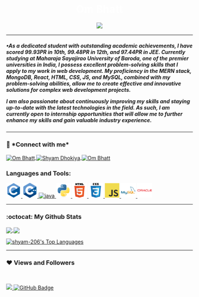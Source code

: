 

<!--
**OmBhatt24/OmBhatt24** is a ✨ _special_ ✨ repository because its `README.md` (this file) appears on your GitHub profile.

Here are some ideas to get you started:

- 🔭 I’m currently working on ...
- 🌱 I’m currently learning ...
- 👯 I’m looking to collaborate on ...
- 🤔 I’m looking for help with ...
- 💬 Ask me about ...
- 📫 How to reach me: ...
- 😄 Pronouns: ...
- ⚡ Fun fact: ...
-->


<span align="center">
 <h1 align="center" style="color: white; padding-top: 50px;"> Om Bhatt </h1>
</span>
<p align="center">
 <img src="https://readme-typing-svg.herokuapp.com/?lines=Aspiring+Software+Developer.;Self+taught+Programmer.;Tech+Enthuasist.&font=Fira%20+Code&pause=1000&color=%23D62F79&center=true&width=350&height=50">
</p>
<hr>

<p>
  <h5>
   &#8226;As a dedicated student with outstanding academic achievements, I have scored 99.93PR in 10th, 99.48PR in 12th, and 97.44PR in JEE. Currently studying at Maharaja Sayajirao University of Baroda, one of the premier universities in India, I possess excellent problem-solving skills that I apply to my work in web development. My proficiency in the MERN stack, MongoDB, React, HTML, CSS, JS, and MySQL, combined with my problem-solving abilities, allow me to create effective and innovative solutions for complex web development projects.

I am also passionate about continuously improving my skills and staying up-to-date with the latest technologies in the field. As such, I am currently open to internship opportunities that will allow me to further enhance my skills and gain valuable industry experience.
  </h5>
</p>
<hr>
<!-- connect with me -->
<h3> 🔗&nbsp;*Connect with me*</h3>
<p align="left">
  
  <!-- LinkedIn-->
  <a href="https://www.linkedin.com/in/ombhatt24/" target="blank">
    <img align="center" src="https://raw.githubusercontent.com/rahuldkjain/github-profile-readme-generator/master/src/images/icons/Social/linked-in-alt.svg" alt="Om Bhatt" height="30" width="40" />
  </a>
 
 <!-- Twitter-->
  <a href="https://twitter.com/shyam_dhokiya" target="-blank">
    <img align="center" src="https://raw.githubusercontent.com/jmnote/z-icons/master/svg/twitter.svg" alt="Shyam Dhokiya" height="40" widht="40"/>
  </a>  
  <a href="https://leetcode.com/OmBhatt24" target="blank">
    <img align="center" src="https://raw.githubusercontent.com/rahuldkjain/github-profile-readme-generator/master/src/images/icons/Social/leet-code.svg" alt="Om Bhatt" height="30" width="40" />
 </a>
</p>

<h3 align="left">Languages and Tools:</h3>
<p align="left"> 
  <a href="https://www.cprogramming.com/" target="_blank" rel="noreferrer"> 
    <img src="https://raw.githubusercontent.com/devicons/devicon/master/icons/c/c-original.svg" alt="c" width="40" height="40"/> 
  </a> 
  <a href="https://www.w3schools.com/cpp/" target="_blank" rel="noreferrer"> 
    <img src="https://raw.githubusercontent.com/devicons/devicon/master/icons/cplusplus/cplusplus-original.svg" alt="cplusplus" width="40" height="40"/> 
  </a>
  <a href="#" target="_blank">
   <img src="https://raw.githubusercontent.com/jmnote/z-icons/master/svg/java.svg" alt="java" width="40px" height="40px">
  </a>
  <a href="https://www.python.org" target="_blank"> 
     <img src="https://raw.githubusercontent.com/devicons/devicon/master/icons/python/python-original.svg" alt="python" width="40" height="40"/> 
   </a>
   <a href="https://www.w3.org/html/" target="_blank"> 
        <img src="https://raw.githubusercontent.com/devicons/devicon/master/icons/html5/html5-original-wordmark.svg" alt="html5" width="40" height="40"/> 
   </a>
   <a href="https://www.w3schools.com/css/" target="_blank"> 
      <img src="https://raw.githubusercontent.com/devicons/devicon/master/icons/css3/css3-original-wordmark.svg" alt="css3" width="40" height="40"/> 
   </a> 
   <a href="https://developer.mozilla.org/en-US/docs/Web/JavaScript" target="_blank">      
        <img src="https://raw.githubusercontent.com/devicons/devicon/master/icons/javascript/javascript-original.svg" alt="javascript" width="40" height="40"/> 
   </a> 
   <a href="https://www.mysql.com/" rel="nofollow">
     <img src="https://raw.githubusercontent.com/devicons/devicon/master/icons/mysql/mysql-original-wordmark.svg" alt="mysql" width="40" height="40" /> 
   </a>
   <a href="https://www.oracle.com/" rel="nofollow"> 
    <img src="https://raw.githubusercontent.com/devicons/devicon/master/icons/oracle/oracle-original.svg" alt="oracle" width="40" height="40"> 
   </a>
 </p>
 <hr>

### :octocat: My Github Stats 
  
<p align="left">
  <a href="https://github.com/OmBhatt24"> 
    <img align="center" src="https://github-readme-stats.vercel.app/api?username=OmBhatt24&theme=algolia&show_icons=true" />    
  </a> 
  <a href="https://github.com/OmBhatt24"> 
    <img align="center" src="https://github-readme-streak-stats.herokuapp.com/?user=OmBhatt24&theme=algolia#version3" /> 
  </a>
</p>

<a href="https://github.com/OmBhatt24/github-readme-stats">
  <img alt="shyam-206's Top Languages" src="https://github-readme-stats.vercel.app/api/top-langs/?username=shyam-206&langs_count=8&count_private=true&layout=compact&theme=react&hide_border=true&bg_color=0D1117" />
</a>
<hr>

### ❤ Views and Followers
<br>
<p>
 <a href="https://github.com/Meghna-DAS/github-profile-views-counter">
    <img src="https://komarev.com/ghpvc/?username=OmBhatt24">
 </a>
 <a href="https://github.com/KHUNTPRIYANSH?tab=followers">
  <img src="https://img.shields.io/github/followers/OmBhatt24?label=Followers&style=social" alt="GitHub Badge">
 </a>
</p>

